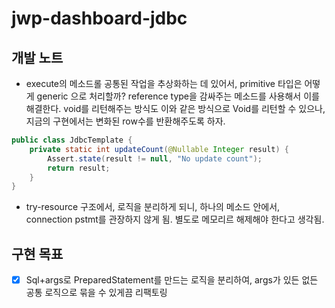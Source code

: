 # jwp-dashboard-jdbc

## 개발 노트

- execute의 메소드롤 공통된 작업을 추상화하는 데 있어서, primitive 타입은 어떻게 generic 으로 처리할까? reference type을 감싸주는 메소드를
  사용해서 이를 해결한다. void를 리턴해주는 방식도 이와 같은 방식으로 Void를 리턴할 수 있으나, 지금의 구현에서는 변화된 row수를 반환해주도록 하자.

```java
public class JdbcTemplate {
    private static int updateCount(@Nullable Integer result) {
        Assert.state(result != null, "No update count");
        return result;
    }
}
```
- try-resource 구조에서, 로직을 분리하게 되니, 하나의 메소드 안에서, connection pstmt를 관장하지 않게 됨. 별도로 메모리르 해제해야 한다고 생각됨.

## 구현 목표
- [x] Sql+args로 PreparedStatement를 만드는 로직을 분리하여, args가 있든 없든 공통 로직으로 묶을 수 있게끔 리팩토링
